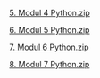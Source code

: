 [5. Modul 4 Python.zip](https://github.com/jzidanmrn/mk_Python/files/10957313/5.Modul.4.Python.zip)

[6. Modul 5 Python.zip](https://github.com/jzidanmrn/mk_Python/files/10957319/6.Modul.5.Python.zip)

[7. Modul 6 Python.zip](https://github.com/jzidanmrn/mk_Python/files/10957320/7.Modul.6.Python.zip)

[8. Modul 7 Python.zip](https://github.com/jzidanmrn/mk_Python/files/10957321/8.Modul.7.Python.zip)
